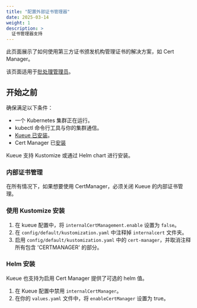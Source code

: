 ```yaml
---
title: "配置外部证书管理器"
date: 2025-03-14
weight: 1
description: >
  证书管理器支持
---
```


此页面展示了如何使用第三方证书颁发机构管理证书的解决方案，如 Cert Manager。

该页面适用于[批处理管理员](/docs/tasks#batch-administrator)。

## 开始之前

确保满足以下条件：

- 一个 Kubernetes 集群正在运行。
- kubectl 命令行工具与你的集群通信。
- [Kueue 已安装](/zh-CN/docs/installation)。
- Cert Manager 已[安装](https://cert-manager.io/docs/installation/)

Kueue 支持 Kustomize 或通过 Helm chart 进行安装。

### 内部证书管理

在所有情况下，如果想要使用 CertManager，必须关闭 Kueue 的内部证书管理。

### 使用 Kustomize 安装

1. 在 kueue 配置中，将 `internalCertManagement.enable` 设置为 `false`。
2. 在 `config/default/kustomization.yaml` 中注释掉 `internalcert` 文件夹。
3. 启用 `config/default/kustomization.yaml` 中的 `cert-manager`，并取消注释所有包含 'CERTMANAGER' 的部分。

### Helm 安装

Kueue 也支持为启用 Cert Manager 提供了可选的 helm 值。

1. 在 Kueue 配置中禁用 `internalCertManager`。
2. 在你的 `values.yaml` 文件中，将 `enableCertManager` 设置为 true。
